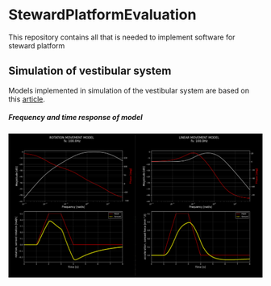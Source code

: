 # StewardPlatformEvaluation
This repository contains all that is needed to implement software for steward platform



## Simulation of vestibular system
Models implemented in simulation of the vestibular system are based on this [article](https://www.researchgate.net/publication/261026446_Vehicle_modelling_and_washout_filter_tuning_for_the_Chalmers_Vehicle_Simulator).

##### Frequency and time response of model

![](pics/behaviour_of_the_vestibular_system.png)

